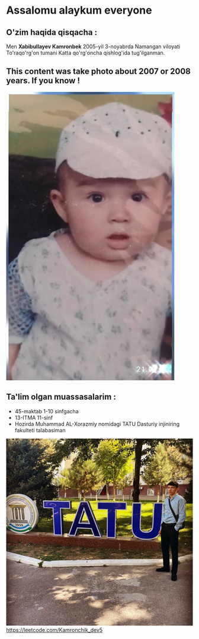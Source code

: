 # Assalomu alaykum everyone
## O'zim haqida qisqacha :
Men **Xabibullayev Kamronbek** 2005-yil 3-noyabrda
Namangan viloyati To'raqo'rg'on tumani Katta   qo'rg'oncha qishlog'ida tug'ilganman.

## This content was take photo about 2007 or 2008 years. If you know !

![I am in 2007 or 2008 years](Kamronchik.jpg)

## Ta'lim olgan muassasalarim :
- 45-maktab 1-10 sinfgacha
- 13-ITMA 11-sinf
- Hozirda Muhammad AL-Xorazmiy nomidagi TATU Dasturiy injiniring fakulteti talabasiman


![AT THE MOMENT](<TATU student.jpg>)
https://leetcode.com/Kamronchik_dev5
